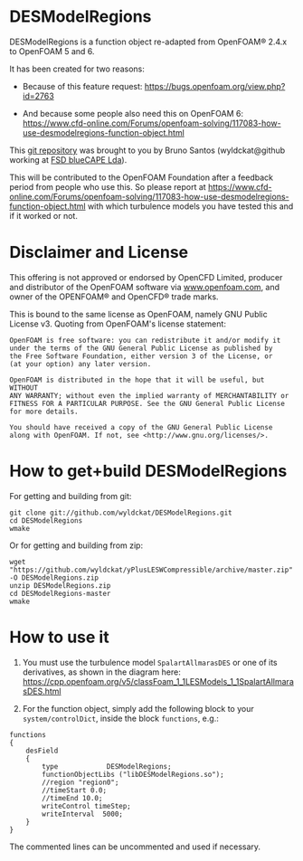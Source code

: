 DESModelRegions
===============

DESModelRegions is a function object re-adapted from OpenFOAM® 2.4.x to OpenFOAM 5 and 6.

It has been created for two reasons:

  * Because of this feature request: https://bugs.openfoam.org/view.php?id=2763

  * And because some people also need this on OpenFOAM 6: https://www.cfd-online.com/Forums/openfoam-solving/117083-how-use-desmodelregions-function-object.html

This [git repository](https://github.com/wyldckat/DESModelRegions) was brought to you by Bruno Santos (wyldckat@github working at [FSD blueCAPE Lda](http://www.bluecape.com.pt)).


This will be contributed to the OpenFOAM Foundation after a feedback period from people who use this. So please report at https://www.cfd-online.com/Forums/openfoam-solving/117083-how-use-desmodelregions-function-object.html with which turbulence models you have tested this and if it worked or not.



Disclaimer and License
======================

This offering is not approved or endorsed by OpenCFD Limited, producer and distributor of the OpenFOAM software via www.openfoam.com, and owner of the OPENFOAM®  and OpenCFD®  trade marks.

This is bound to the same license as OpenFOAM, namely GNU Public License v3. Quoting from OpenFOAM's license statement:

    OpenFOAM is free software: you can redistribute it and/or modify it
    under the terms of the GNU General Public License as published by
    the Free Software Foundation, either version 3 of the License, or
    (at your option) any later version.

    OpenFOAM is distributed in the hope that it will be useful, but WITHOUT
    ANY WARRANTY; without even the implied warranty of MERCHANTABILITY or
    FITNESS FOR A PARTICULAR PURPOSE. See the GNU General Public License
    for more details.

    You should have received a copy of the GNU General Public License
    along with OpenFOAM. If not, see <http://www.gnu.org/licenses/>.



How to get+build DESModelRegions
================================

For getting and building from git:

```
git clone git://github.com/wyldckat/DESModelRegions.git
cd DESModelRegions
wmake
```

Or for getting and building from zip:

```
wget "https://github.com/wyldckat/yPlusLESWCompressible/archive/master.zip" -O DESModelRegions.zip
unzip DESModelRegions.zip
cd DESModelRegions-master
wmake
```


How to use it
=============

1. You must use the turbulence model `SpalartAllmarasDES` or one of its derivatives, as shown in the diagram here: https://cpp.openfoam.org/v5/classFoam_1_1LESModels_1_1SpalartAllmarasDES.html

2. For the function object, simply add the following block to your `system/controlDict`, inside the block `functions`, e.g.:

```
functions
{
    desField
    {
        type            DESModelRegions;
        functionObjectLibs ("libDESModelRegions.so");
        //region "region0";
        //timeStart 0.0;
        //timeEnd 10.0;
        writeControl timeStep;
        writeInterval  5000;
    }
}
```

The commented lines can be uncommented and used if necessary.
